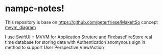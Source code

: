 # nampc-notes!
This repository is base on https://github.com/peterfriese/MakeItSo concept
[mvvm_diagram](https://github.com/nampham7394/nampc-notes/assets/15010888/babb650b-6f48-4702-8207-1dc3626e44ae)

I use SwiftUI + MVVM for Application Struture and FirebaseFireStore real time database for storing data with Authentication anomynous sign in method to support User Perspective View/Action
